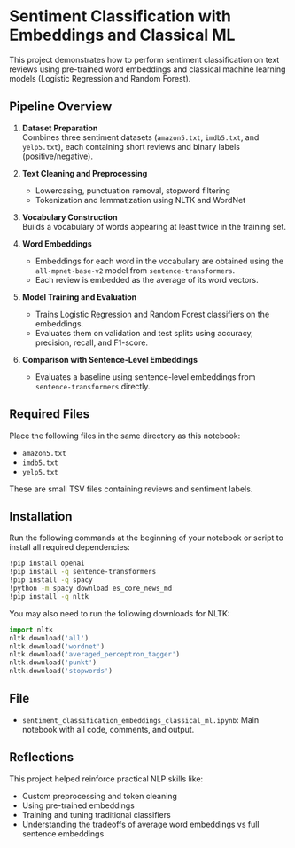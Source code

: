 
# Sentiment Classification with Embeddings and Classical ML

This project demonstrates how to perform sentiment classification on text reviews using pre-trained word embeddings and classical machine learning models (Logistic Regression and Random Forest).

## Pipeline Overview

1. **Dataset Preparation**  
   Combines three sentiment datasets (`amazon5.txt`, `imdb5.txt`, and `yelp5.txt`), each containing short reviews and binary labels (positive/negative).

2. **Text Cleaning and Preprocessing**  
   - Lowercasing, punctuation removal, stopword filtering  
   - Tokenization and lemmatization using NLTK and WordNet  

3. **Vocabulary Construction**  
   Builds a vocabulary of words appearing at least twice in the training set.

4. **Word Embeddings**  
   - Embeddings for each word in the vocabulary are obtained using the `all-mpnet-base-v2` model from `sentence-transformers`.  
   - Each review is embedded as the average of its word vectors.

5. **Model Training and Evaluation**  
   - Trains Logistic Regression and Random Forest classifiers on the embeddings.  
   - Evaluates them on validation and test splits using accuracy, precision, recall, and F1-score.

6. **Comparison with Sentence-Level Embeddings**  
   - Evaluates a baseline using sentence-level embeddings from `sentence-transformers` directly.

## Required Files

Place the following files in the same directory as this notebook:

- `amazon5.txt`
- `imdb5.txt`
- `yelp5.txt`

These are small TSV files containing reviews and sentiment labels.

## Installation

Run the following commands at the beginning of your notebook or script to install all required dependencies:

```bash
!pip install openai
!pip install -q sentence-transformers
!pip install -q spacy
!python -m spacy download es_core_news_md
!pip install -q nltk
```

You may also need to run the following downloads for NLTK:

```python
import nltk
nltk.download('all')
nltk.download('wordnet')
nltk.download('averaged_perceptron_tagger')
nltk.download('punkt')
nltk.download('stopwords')
```

## File

- `sentiment_classification_embeddings_classical_ml.ipynb`: Main notebook with all code, comments, and output.

## Reflections

This project helped reinforce practical NLP skills like:
- Custom preprocessing and token cleaning
- Using pre-trained embeddings
- Training and tuning traditional classifiers
- Understanding the tradeoffs of average word embeddings vs full sentence embeddings

